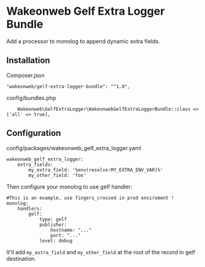 # Wakeonweb Gelf Extra Logger Bundle

Add a processor to monolog to append dynamic extra fields.


## Installation


Composer.json

```
"wakeonweb/gelf-extra-logger-bundle": "^1.0",
```

config/bundles.php

```
    Wakeonweb\GelfExtraLogger\WakeonwebGelfExtraLoggerBundle::class => ['all' => true],
```

## Configuration

config/packages/wakeonweb_gelf_extra_logger.yaml

```
wakeonweb_gelf_extra_logger:
    extra_fields:
        my_extra_field: '%env(resolve:MY_EXTRA_ENV_VAR)%'
        my_other_field: 'foo'
```


Then configure your monolog to use gelf handler:

```
#This is an example, use fingers_crossed in prod enviroment !
monolog:
    handlers:
        gelf:
            type: gelf
            publisher:
                hostname: "..."
                port: "..."
            level: debug
```

It'll add `my_extra_field` and `my_other_field` at the root of the record in gelf destination.
